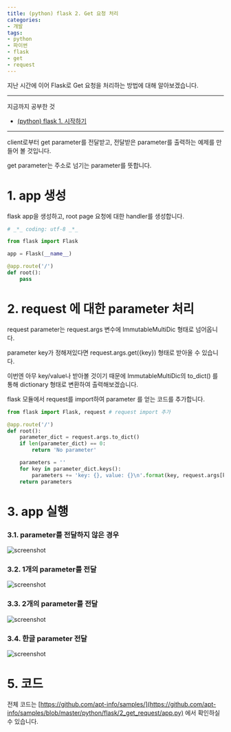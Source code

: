 ```yaml
---
title: (python) flask 2. Get 요청 처리
categories:
- 개발
tags:
- python
- 파이썬
- flask
- get
- request
---
```


지난 시간에 이어 Flask로 Get 요청을 처리하는 방법에 대해 알아보겠습니다.

---

지금까지 공부한 것

* [(python) flask 1. 시작하기](https://github.com/apt-info/samples/blob/master/python/flask/1_setup_/app.py)

---

client로부터 get parameter를 전달받고, 전달받은 parameter를 출력하는 예제를 만들어 볼 것입니다.

get parameter는 주소로 넘기는 parameter를 뜻합니다.

# 1. app 생성

flask app을 생성하고, root page 요청에 대한 handler를 생성합니다.

```python
# _*_ coding: utf-8 _*_

from flask import Flask

app = Flask(__name__)

@app.route('/')
def root():
    pass
```

# 2. request 에 대한 parameter 처리

request parameter는 request.args 변수에 ImmutableMultiDic 형태로 넘어옵니다.

parameter key가 정해져있다면 request.args.get({key}) 형태로 받아올 수 있습니다.

이번엔 아무 key/value나 받아볼 것이기 때문에 ImmutableMultiDic의 to_dict() 를 통해 dictionary 형태로 변환하여 출력해보겠습니다.

flask 모듈에서 request를 import하여 parameter 를 얻는 코드를 추가합니다.

```python
from flask import Flask, request # request import 추가

@app.route('/')
def root():
    parameter_dict = request.args.to_dict()
    if len(parameter_dict) == 0:
        return 'No parameter'

    parameters = ''
    for key in parameter_dict.keys():
        parameters += 'key: {}, value: {}\n'.format(key, request.args[key])
    return parameters
```

# 3. app 실행

### 3.1. parameter를 전달하지 않은 경우

![screenshot](https://apt-info.github.io/images/2019-09-12-python-flask2-get/1.png)

### 3.2. 1개의 parameter를 전달

![screenshot](https://apt-info.github.io/images/2019-09-12-python-flask2-get/2.png)

### 3.3. 2개의 parameter를 전달

![screenshot](https://apt-info.github.io/images/2019-09-12-python-flask2-get/3.png)

### 3.4. 한글 parameter 전달

![screenshot](https://apt-info.github.io/images/2019-09-12-python-flask2-get/4.png)

# 5. 코드

전체 코드는 [https://github.com/apt-info/samples/](https://github.com/apt-info/samples/blob/master/python/flask/2_get_request/app.py) 에서 확인하실 수 있습니다.
